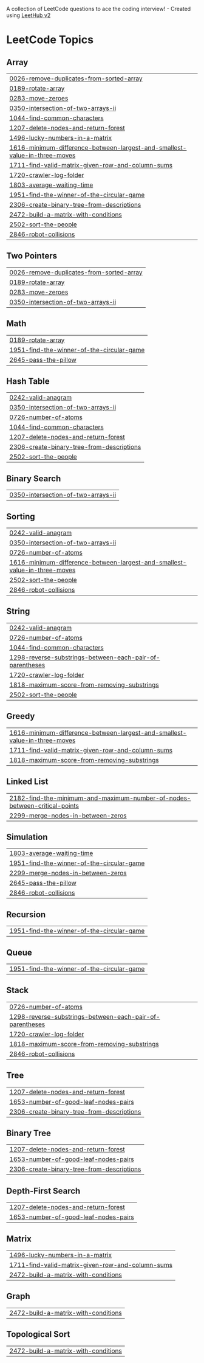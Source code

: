 A collection of LeetCode questions to ace the coding interview! - Created using [LeetHub v2](https://github.com/arunbhardwaj/LeetHub-2.0)
<!---LeetCode Topics Start-->
# LeetCode Topics
## Array
|  |
| ------- |
| [0026-remove-duplicates-from-sorted-array](https://github.com/supriyajathar/Leetcode/tree/master/0026-remove-duplicates-from-sorted-array) |
| [0189-rotate-array](https://github.com/supriyajathar/Leetcode/tree/master/0189-rotate-array) |
| [0283-move-zeroes](https://github.com/supriyajathar/Leetcode/tree/master/0283-move-zeroes) |
| [0350-intersection-of-two-arrays-ii](https://github.com/supriyajathar/Leetcode/tree/master/0350-intersection-of-two-arrays-ii) |
| [1044-find-common-characters](https://github.com/supriyajathar/Leetcode/tree/master/1044-find-common-characters) |
| [1207-delete-nodes-and-return-forest](https://github.com/supriyajathar/Leetcode/tree/master/1207-delete-nodes-and-return-forest) |
| [1496-lucky-numbers-in-a-matrix](https://github.com/supriyajathar/Leetcode/tree/master/1496-lucky-numbers-in-a-matrix) |
| [1616-minimum-difference-between-largest-and-smallest-value-in-three-moves](https://github.com/supriyajathar/Leetcode/tree/master/1616-minimum-difference-between-largest-and-smallest-value-in-three-moves) |
| [1711-find-valid-matrix-given-row-and-column-sums](https://github.com/supriyajathar/Leetcode/tree/master/1711-find-valid-matrix-given-row-and-column-sums) |
| [1720-crawler-log-folder](https://github.com/supriyajathar/Leetcode/tree/master/1720-crawler-log-folder) |
| [1803-average-waiting-time](https://github.com/supriyajathar/Leetcode/tree/master/1803-average-waiting-time) |
| [1951-find-the-winner-of-the-circular-game](https://github.com/supriyajathar/Leetcode/tree/master/1951-find-the-winner-of-the-circular-game) |
| [2306-create-binary-tree-from-descriptions](https://github.com/supriyajathar/Leetcode/tree/master/2306-create-binary-tree-from-descriptions) |
| [2472-build-a-matrix-with-conditions](https://github.com/supriyajathar/Leetcode/tree/master/2472-build-a-matrix-with-conditions) |
| [2502-sort-the-people](https://github.com/supriyajathar/Leetcode/tree/master/2502-sort-the-people) |
| [2846-robot-collisions](https://github.com/supriyajathar/Leetcode/tree/master/2846-robot-collisions) |
## Two Pointers
|  |
| ------- |
| [0026-remove-duplicates-from-sorted-array](https://github.com/supriyajathar/Leetcode/tree/master/0026-remove-duplicates-from-sorted-array) |
| [0189-rotate-array](https://github.com/supriyajathar/Leetcode/tree/master/0189-rotate-array) |
| [0283-move-zeroes](https://github.com/supriyajathar/Leetcode/tree/master/0283-move-zeroes) |
| [0350-intersection-of-two-arrays-ii](https://github.com/supriyajathar/Leetcode/tree/master/0350-intersection-of-two-arrays-ii) |
## Math
|  |
| ------- |
| [0189-rotate-array](https://github.com/supriyajathar/Leetcode/tree/master/0189-rotate-array) |
| [1951-find-the-winner-of-the-circular-game](https://github.com/supriyajathar/Leetcode/tree/master/1951-find-the-winner-of-the-circular-game) |
| [2645-pass-the-pillow](https://github.com/supriyajathar/Leetcode/tree/master/2645-pass-the-pillow) |
## Hash Table
|  |
| ------- |
| [0242-valid-anagram](https://github.com/supriyajathar/Leetcode/tree/master/0242-valid-anagram) |
| [0350-intersection-of-two-arrays-ii](https://github.com/supriyajathar/Leetcode/tree/master/0350-intersection-of-two-arrays-ii) |
| [0726-number-of-atoms](https://github.com/supriyajathar/Leetcode/tree/master/0726-number-of-atoms) |
| [1044-find-common-characters](https://github.com/supriyajathar/Leetcode/tree/master/1044-find-common-characters) |
| [1207-delete-nodes-and-return-forest](https://github.com/supriyajathar/Leetcode/tree/master/1207-delete-nodes-and-return-forest) |
| [2306-create-binary-tree-from-descriptions](https://github.com/supriyajathar/Leetcode/tree/master/2306-create-binary-tree-from-descriptions) |
| [2502-sort-the-people](https://github.com/supriyajathar/Leetcode/tree/master/2502-sort-the-people) |
## Binary Search
|  |
| ------- |
| [0350-intersection-of-two-arrays-ii](https://github.com/supriyajathar/Leetcode/tree/master/0350-intersection-of-two-arrays-ii) |
## Sorting
|  |
| ------- |
| [0242-valid-anagram](https://github.com/supriyajathar/Leetcode/tree/master/0242-valid-anagram) |
| [0350-intersection-of-two-arrays-ii](https://github.com/supriyajathar/Leetcode/tree/master/0350-intersection-of-two-arrays-ii) |
| [0726-number-of-atoms](https://github.com/supriyajathar/Leetcode/tree/master/0726-number-of-atoms) |
| [1616-minimum-difference-between-largest-and-smallest-value-in-three-moves](https://github.com/supriyajathar/Leetcode/tree/master/1616-minimum-difference-between-largest-and-smallest-value-in-three-moves) |
| [2502-sort-the-people](https://github.com/supriyajathar/Leetcode/tree/master/2502-sort-the-people) |
| [2846-robot-collisions](https://github.com/supriyajathar/Leetcode/tree/master/2846-robot-collisions) |
## String
|  |
| ------- |
| [0242-valid-anagram](https://github.com/supriyajathar/Leetcode/tree/master/0242-valid-anagram) |
| [0726-number-of-atoms](https://github.com/supriyajathar/Leetcode/tree/master/0726-number-of-atoms) |
| [1044-find-common-characters](https://github.com/supriyajathar/Leetcode/tree/master/1044-find-common-characters) |
| [1298-reverse-substrings-between-each-pair-of-parentheses](https://github.com/supriyajathar/Leetcode/tree/master/1298-reverse-substrings-between-each-pair-of-parentheses) |
| [1720-crawler-log-folder](https://github.com/supriyajathar/Leetcode/tree/master/1720-crawler-log-folder) |
| [1818-maximum-score-from-removing-substrings](https://github.com/supriyajathar/Leetcode/tree/master/1818-maximum-score-from-removing-substrings) |
| [2502-sort-the-people](https://github.com/supriyajathar/Leetcode/tree/master/2502-sort-the-people) |
## Greedy
|  |
| ------- |
| [1616-minimum-difference-between-largest-and-smallest-value-in-three-moves](https://github.com/supriyajathar/Leetcode/tree/master/1616-minimum-difference-between-largest-and-smallest-value-in-three-moves) |
| [1711-find-valid-matrix-given-row-and-column-sums](https://github.com/supriyajathar/Leetcode/tree/master/1711-find-valid-matrix-given-row-and-column-sums) |
| [1818-maximum-score-from-removing-substrings](https://github.com/supriyajathar/Leetcode/tree/master/1818-maximum-score-from-removing-substrings) |
## Linked List
|  |
| ------- |
| [2182-find-the-minimum-and-maximum-number-of-nodes-between-critical-points](https://github.com/supriyajathar/Leetcode/tree/master/2182-find-the-minimum-and-maximum-number-of-nodes-between-critical-points) |
| [2299-merge-nodes-in-between-zeros](https://github.com/supriyajathar/Leetcode/tree/master/2299-merge-nodes-in-between-zeros) |
## Simulation
|  |
| ------- |
| [1803-average-waiting-time](https://github.com/supriyajathar/Leetcode/tree/master/1803-average-waiting-time) |
| [1951-find-the-winner-of-the-circular-game](https://github.com/supriyajathar/Leetcode/tree/master/1951-find-the-winner-of-the-circular-game) |
| [2299-merge-nodes-in-between-zeros](https://github.com/supriyajathar/Leetcode/tree/master/2299-merge-nodes-in-between-zeros) |
| [2645-pass-the-pillow](https://github.com/supriyajathar/Leetcode/tree/master/2645-pass-the-pillow) |
| [2846-robot-collisions](https://github.com/supriyajathar/Leetcode/tree/master/2846-robot-collisions) |
## Recursion
|  |
| ------- |
| [1951-find-the-winner-of-the-circular-game](https://github.com/supriyajathar/Leetcode/tree/master/1951-find-the-winner-of-the-circular-game) |
## Queue
|  |
| ------- |
| [1951-find-the-winner-of-the-circular-game](https://github.com/supriyajathar/Leetcode/tree/master/1951-find-the-winner-of-the-circular-game) |
## Stack
|  |
| ------- |
| [0726-number-of-atoms](https://github.com/supriyajathar/Leetcode/tree/master/0726-number-of-atoms) |
| [1298-reverse-substrings-between-each-pair-of-parentheses](https://github.com/supriyajathar/Leetcode/tree/master/1298-reverse-substrings-between-each-pair-of-parentheses) |
| [1720-crawler-log-folder](https://github.com/supriyajathar/Leetcode/tree/master/1720-crawler-log-folder) |
| [1818-maximum-score-from-removing-substrings](https://github.com/supriyajathar/Leetcode/tree/master/1818-maximum-score-from-removing-substrings) |
| [2846-robot-collisions](https://github.com/supriyajathar/Leetcode/tree/master/2846-robot-collisions) |
## Tree
|  |
| ------- |
| [1207-delete-nodes-and-return-forest](https://github.com/supriyajathar/Leetcode/tree/master/1207-delete-nodes-and-return-forest) |
| [1653-number-of-good-leaf-nodes-pairs](https://github.com/supriyajathar/Leetcode/tree/master/1653-number-of-good-leaf-nodes-pairs) |
| [2306-create-binary-tree-from-descriptions](https://github.com/supriyajathar/Leetcode/tree/master/2306-create-binary-tree-from-descriptions) |
## Binary Tree
|  |
| ------- |
| [1207-delete-nodes-and-return-forest](https://github.com/supriyajathar/Leetcode/tree/master/1207-delete-nodes-and-return-forest) |
| [1653-number-of-good-leaf-nodes-pairs](https://github.com/supriyajathar/Leetcode/tree/master/1653-number-of-good-leaf-nodes-pairs) |
| [2306-create-binary-tree-from-descriptions](https://github.com/supriyajathar/Leetcode/tree/master/2306-create-binary-tree-from-descriptions) |
## Depth-First Search
|  |
| ------- |
| [1207-delete-nodes-and-return-forest](https://github.com/supriyajathar/Leetcode/tree/master/1207-delete-nodes-and-return-forest) |
| [1653-number-of-good-leaf-nodes-pairs](https://github.com/supriyajathar/Leetcode/tree/master/1653-number-of-good-leaf-nodes-pairs) |
## Matrix
|  |
| ------- |
| [1496-lucky-numbers-in-a-matrix](https://github.com/supriyajathar/Leetcode/tree/master/1496-lucky-numbers-in-a-matrix) |
| [1711-find-valid-matrix-given-row-and-column-sums](https://github.com/supriyajathar/Leetcode/tree/master/1711-find-valid-matrix-given-row-and-column-sums) |
| [2472-build-a-matrix-with-conditions](https://github.com/supriyajathar/Leetcode/tree/master/2472-build-a-matrix-with-conditions) |
## Graph
|  |
| ------- |
| [2472-build-a-matrix-with-conditions](https://github.com/supriyajathar/Leetcode/tree/master/2472-build-a-matrix-with-conditions) |
## Topological Sort
|  |
| ------- |
| [2472-build-a-matrix-with-conditions](https://github.com/supriyajathar/Leetcode/tree/master/2472-build-a-matrix-with-conditions) |
<!---LeetCode Topics End-->